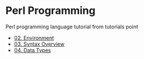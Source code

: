 # Perl Programming

Perl programming language tutorial from tutorials point

- [02. Environment](02_environment/notes.md)
- [03. Syntax Overview](03_syntax_overview/notes.md)
- [04. Data Types](04_data_types/notes.md)